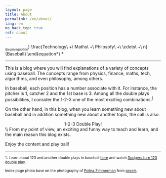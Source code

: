 ```yaml
---
layout: page
title: About
permalink: /en/about/
lang: en
no_back_top: true
ref: about
---
```


*<sub><sub>
\begin{equation*}
  \frac{Technology\ +\ Maths\ +\ Philosofy\ +\ \cdots\ +\ n}{Baseball}
\end{equation*}
</sub></sub>*

<hr>


This is a blog where you will find explanations of a variety of concepts using baseball. The concepts range from physics, finance, maths, tech, algorithms, and even philosophy, among others.

In baseball, each position has a number associate with it. For instance, the pitcher is 1, catcher 2 and the 1st base is 3. Among all the double plays possibilities, I consider the 1-2-3 one of the most exciting combinations.<sup>[1](#1)</sup>

On the other hand, in this blog, when you learn something new about baseball and in addition something new about another topic, the call is also:

<center> 1-2-3 Double Play! </center>
\\
From my point of view, an exciting and funny way to teach and learn, and the main reason this blog exists.

Enjoy the content and play ball!

<hr>

<sub><a name="1">1</a>: Learn about 123 and another double plays in baseball [here](https://www.espn.com/mlb/story/_/id/24365450) and watch [Dodgers turn 123 double play](https://youtu.be/0IIS1bD7DC8).

<sub>Index page photo base on the photography of [Polina Zimmerman](https://www.pexels.com/photo/white-book-page-with-white-baseball-3747270/) from [pexels](https://www.pexels.com/).</sub>
